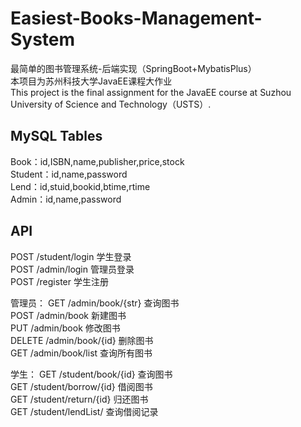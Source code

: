 # Easiest-Books-Management-System

最简单的图书管理系统-后端实现（SpringBoot+MybatisPlus）   
本项目为苏州科技大学JavaEE课程大作业     
This project is the final assignment for the JavaEE course at Suzhou University of Science and Technology（USTS）.      

## MySQL Tables

Book：id,ISBN,name,publisher,price,stock  
Student：id,name,password  
Lend：id,stuid,bookid,btime,rtime  
Admin：id,name,password  

## API

POST /student/login 学生登录  
POST /admin/login 管理员登录   
POST /register 学生注册   

管理员：
GET /admin/book/{str} 查询图书   
POST /admin/book 新建图书   
PUT /admin/book 修改图书  
DELETE /admin/book/{id} 删除图书   
GET /admin/book/list 查询所有图书   

学生： 
GET /student/book/{id} 查询图书   
GET /student/borrow/{id} 借阅图书   
GET /student/return/{id} 归还图书   
GET /student/lendList/ 查询借阅记录  
